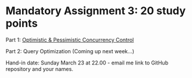 # **Mandatory Assignment 3: 20 study points**

Part 1: [Optimistic & Pessimistic Concurrency Control](concurrency-assignment.md)

Part 2: Query Optimization (Coming up next week...)

Hand-in date: Sunday March 23 at 22.00 - email me link to GitHub repository and your names.
